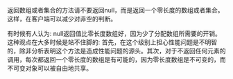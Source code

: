 返回数组或者集合的方法请不要返回null，而是返回一个零长度的数组或者集合。这样，在客户端可以减少对非空的判断。

有时候有人认为: null返回值比零长度数组好，因为少了分配数组所需要的开销。这种观点在大多时候是站不住脚的: 首先，在这个级别上担心性能问题是不明智的，除非分析表明这个方法是造成性能问题的源头。其次，对于不返回任何元素的调用，每次都返回一个零长度的数组是有可能的，因为零长度数组是不可变的，而不可变对象可以被自由地共享。